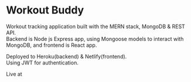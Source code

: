 # Workout Buddy
Workout tracking application built with the MERN stack, MongoDB & REST API.     
Backend is Node js Express app, using Mongoose models to interact with MongoDB, and frontend is React app.

Deployed to Heroku(backend) & Netlify(frontend).     
Using JWT for authentication. 

Live at 
